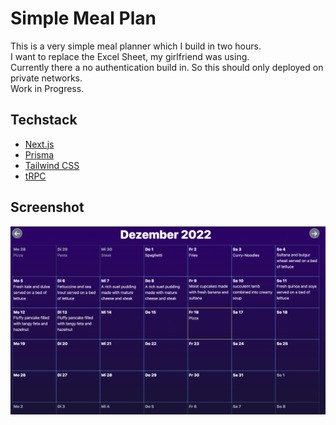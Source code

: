 # Simple Meal Plan

This is a very simple meal planner which I build in two hours.  
I want to replace the Excel Sheet, my girlfriend was using.  
Currently there a no authentication build in. So this should only deployed on private networks.  
Work in Progress.

## Techstack

- [Next.js](https://nextjs.org)
- [Prisma](https://prisma.io)
- [Tailwind CSS](https://tailwindcss.com)
- [tRPC](https://trpc.io)

## Screenshot
![Example Screenshot](docs/example.png)